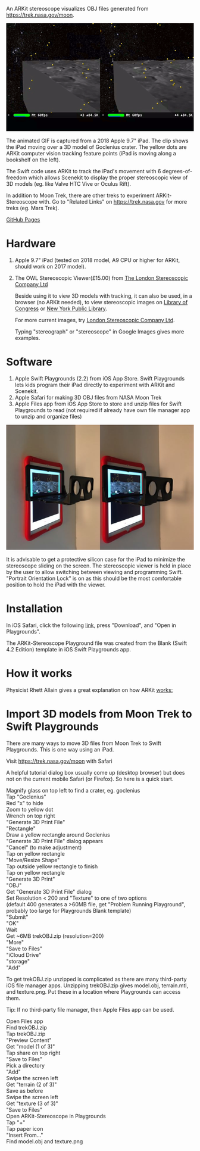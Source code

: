 An ARKit stereoscope visualizes OBJ files generated from https://trek.nasa.gov/moon.

![](goclenius.gif)

The animated GIF is captured from a 2018 Apple 9.7" iPad. The clip shows the iPad moving over a 3D model of Goclenius crater. The yellow dots are ARKit computer vision tracking feature points (iPad is moving along a bookshelf on the left).

The Swift code uses ARKit to track the iPad's movement with 6 degrees-of-freedom which allows Scenekit to display the proper stereoscopic view of 3D models (eg. like Valve HTC Vive or Oculus Rift).

In addition to Moon Trek, there are other treks to experiment ARKit-Stereoscope with. Go to "Related Links" on https://trek.nasa.gov for more treks (eg. Mars Trek).

[GitHub Pages](https://physicslibrary.github.io/ARKit-Stereoscope/)

# Hardware

1. Apple 9.7" iPad (tested on 2018 model, A9 CPU or higher for ARKit, should work on 2017 model).

2. The OWL Stereoscopic Viewer(£15.00) from [The London Stereoscopic Company Ltd](https://www.londonstereo.com/)

   Beside using it to view 3D models with tracking, it can also be used, in a browser (no ARKit needed), to view stereoscopic images on [Library of Congress](http://www.loc.gov/pictures/collection/stereo/) or [New York Public Library](https://stereo.nypl.org/).

   For more current images, try [London Stereoscopic Company Ltd](https://www.londonstereo.com/3-D-gallery1.html).

   Typing "stereograph" or "stereoscope" in Google Images gives more examples.
   
# Software

1. Apple Swift Playgrounds (2.2) from iOS App Store. Swift Playgrounds lets kids program their iPad directly to experiment with ARKit and Scenekit.
2. Apple Safari for making 3D OBJ files from NASA Moon Trek
3. Apple Files app from iOS App Store to store and unzip files for Swift Playgrounds to read (not required if already have own file manager app to unzip and organize files)

<img src="owl-viewer.jpg" width="640">

It is advisable to get a protective silicon case for the iPad to minimize the stereoscope sliding on the screen. The stereoscopic viewer is held in place by the user to allow switching between viewing and programming Swift. "Portrait Orientation Lock" is on as this should be the most comfortable position to hold the iPad with the viewer.

# Installation

In iOS Safari, click the following [link](https://github.com/Physicslibrary/ARKit-Stereoscope/blob/master/dist/ARKit%20Stereoscope.playground.zip), press "Download", and "Open in Playgrounds".

The ARKit-Stereoscope Playground file was created from the Blank (Swift 4.2 Edition) template in iOS Swift Playgrounds app.

# How it works

Physicist Rhett Allain gives a great explanation on how ARKit [works:](https://www.youtube.com/watch?v=Zf5XffYzvJ8)

# Import 3D models from Moon Trek to Swift Playgrounds

There are many ways to move 3D files from Moon Trek to Swift Playgrounds. This is one way using an iPad.

Visit https://trek.nasa.gov/moon with Safari

A helpful tutorial dialog box usually come up (desktop browser) but does not on the current mobile Safari (or Firefox). So here is a quick start.

Magnify glass on top left to find a crater, eg. goclenius<br>
Tap "Goclenius"<br>
Red "x" to hide<br>
Zoom to yellow dot<br>
Wrench on top right<br>
"Generate 3D Print File"<br>
"Rectangle"<br>
Draw a yellow rectangle around Goclenius<br>
"Generate 3D Print File" dialog appears<br>
"Cancel" (to make adjustment)<br>
Tap on yellow rectangle<br>
"Move/Resize Shape"<br>
Tap outside yellow rectangle to finish<br>
Tap on yellow rectangle<br>
"Generate 3D Print"<br>
"OBJ"<br>
Get "Generate 3D Print File" dialog<br>
Set Resolution < 200 and "Texture" to one of two options<br>
(default 400 generates a >60MB file, get "Problem Running Playground", probably too large for Playgrounds Blank template)<br>
"Submit"<br>
"OK"<br>
Wait<br>
Get ~6MB trekOBJ.zip (resolution=200)<br>
"More"<br>
"Save to Files"<br>
"iCloud Drive"<br>
"storage"<br>
"Add"

To get trekOBJ.zip unzipped is complicated as there are many third-party iOS file manager apps.
Unzipping trekOBJ.zip gives model.obj, terrain.mtl, and texture.png. Put these in a location where Playgrounds can access them.

Tip: If no third-party file manager, then Apple Files app can be used.

Open Files app<br>
Find trekOBJ.zip<br>
Tap trekOBJ.zip<br>
"Preview Content"<br>
Get "model (1 of 3)"<br>
Tap share on top right<br>
"Save to Files"<br>
Pick a directory<br>
"Add"<br>
Swipe the screen left<br>
Get "terrain (2 of 3)"<br>
Save as before<br>
Swipe the screen left<br>
Get "texture (3 of 3)"<br>
"Save to Files"<br>
Open ARKit-Stereoscope in Playgrounds<br>
Tap "+"<br>
Tap paper icon<br>
"Insert From..."<br>
Find model.obj and texture.png<br>


